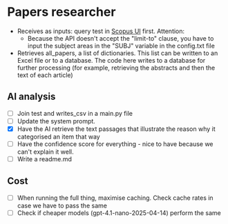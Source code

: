 # Papers researcher
- Receives as inputs: query test in [Scopus UI](https://www.scopus.com/search/form.uri?display=advanced) first. Attention:
    - Because the API doesn't accept the "limit-to" clause, you have to input the subject areas in the "SUBJ" variable in the config.txt file
- Retrieves all_papers, a list of dictionaries. This list can be written to an Excel file or to a database. The code here writes to a database for further processing (for example, retrieving the abstracts and then the text of each article)


## AI analysis
- [ ] Join test and writes_csv in a main.py file
- [ ] Update the system prompt.
- [x] Have the AI retrieve the text passages that illustrate the reason why it categorised an item that way
- [ ] Have the confidence score for everything - nice to have because we can't explain it well. 
- [ ] Write a readme.md

## Cost
- [ ] When running the full thing, maximise caching. Check cache rates in case we have to pass the same 
- [ ] Check if cheaper models (gpt-4.1-nano-2025-04-14) perform the same